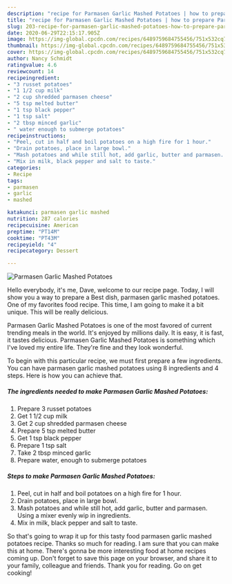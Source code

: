 ```yaml
---
description: "recipe for Parmasen Garlic Mashed Potatoes | how to prepare Parmasen Garlic Mashed Potatoes"
title: "recipe for Parmasen Garlic Mashed Potatoes | how to prepare Parmasen Garlic Mashed Potatoes"
slug: 203-recipe-for-parmasen-garlic-mashed-potatoes-how-to-prepare-parmasen-garlic-mashed-potatoes
date: 2020-06-29T22:15:17.905Z
image: https://img-global.cpcdn.com/recipes/6489759684755456/751x532cq70/parmasen-garlic-mashed-potatoes-recipe-main-photo.jpg
thumbnail: https://img-global.cpcdn.com/recipes/6489759684755456/751x532cq70/parmasen-garlic-mashed-potatoes-recipe-main-photo.jpg
cover: https://img-global.cpcdn.com/recipes/6489759684755456/751x532cq70/parmasen-garlic-mashed-potatoes-recipe-main-photo.jpg
author: Nancy Schmidt
ratingvalue: 4.6
reviewcount: 14
recipeingredient:
- "3 russet potatoes"
- "1 1/2 cup milk"
- "2 cup shredded parmasen cheese"
- "5 tsp melted butter"
- "1 tsp black pepper"
- "1 tsp salt"
- "2 tbsp minced garlic"
- " water enough to submerge potatoes"
recipeinstructions:
- "Peel, cut in half and boil potatoes on a high fire for 1 hour."
- "Drain potatoes, place in large bowl."
- "Mash potatoes and while still hot, add garlic, butter and parmasen. Using a mixer evenly wip in ingredients."
- "Mix in milk, black pepper and salt to taste."
categories:
- Recipe
tags:
- parmasen
- garlic
- mashed

katakunci: parmasen garlic mashed 
nutrition: 287 calories
recipecuisine: American
preptime: "PT14M"
cooktime: "PT43M"
recipeyield: "4"
recipecategory: Dessert

---
```



![Parmasen Garlic Mashed Potatoes](https://img-global.cpcdn.com/recipes/6489759684755456/751x532cq70/parmasen-garlic-mashed-potatoes-recipe-main-photo.jpg)

Hello everybody, it's me, Dave, welcome to our recipe page. Today, I will show you a way to prepare a Best dish, parmasen garlic mashed potatoes. One of my favorites food recipe. This time, I am going to make it a bit unique. This will be really delicious.

Parmasen Garlic Mashed Potatoes is one of the most favored of current trending meals in the world. It's enjoyed by millions daily. It is easy, it is fast, it tastes delicious. Parmasen Garlic Mashed Potatoes is something which I've loved my entire life. They're fine and they look wonderful.




To begin with this particular recipe, we must first prepare a few ingredients. You can have parmasen garlic mashed potatoes using 8 ingredients and 4 steps. Here is how you can achieve that.

<!--inarticleads1-->

##### The ingredients needed to make Parmasen Garlic Mashed Potatoes:

1. Prepare 3 russet potatoes
1. Get 1 1/2 cup milk
1. Get 2 cup shredded parmasen cheese
1. Prepare 5 tsp melted butter
1. Get 1 tsp black pepper
1. Prepare 1 tsp salt
1. Take 2 tbsp minced garlic
1. Prepare  water, enough to submerge potatoes




<!--inarticleads2-->

##### Steps to make Parmasen Garlic Mashed Potatoes:

1. Peel, cut in half and boil potatoes on a high fire for 1 hour.
1. Drain potatoes, place in large bowl.
1. Mash potatoes and while still hot, add garlic, butter and parmasen. Using a mixer evenly wip in ingredients.
1. Mix in milk, black pepper and salt to taste.




So that's going to wrap it up for this tasty food parmasen garlic mashed potatoes recipe. Thanks so much for reading. I am sure that you can make this at home. There's gonna be more interesting food at home recipes coming up. Don't forget to save this page on your browser, and share it to your family, colleague and friends. Thank you for reading. Go on get cooking!
